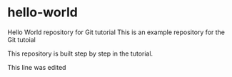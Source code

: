 # hello-world
Hello World repository for Git tutorial
This is an example repository for the Git tutoial 

This repository is built step by step in the tutorial.

This line was edited
